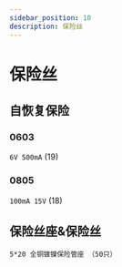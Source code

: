 ```yaml
---
sidebar_position: 10
description: 保险丝
---
```


# 保险丝

## 自恢复保险

### 0603

`6V 500mA` (19)

### 0805

`100mA 15V` (18)

## 保险丝座&保险丝

`5*20 全铜镀镍保险管座 （50只）`
